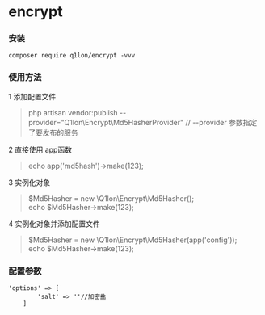 # encrypt
### 安装
~~~
composer require q1lon/encrypt -vvv
~~~
### 使用方法
1 添加配置文件
> php artisan vendor:publish --provider="Q1lon\Encrypt\Md5HasherProvider" // --provider 参数指定了要发布的服务

2 直接使用 app函数
> echo app('md5hash')->make(123);

3 实例化对象
> $Md5Hasher = new \Q1lon\Encrypt\Md5Hasher(); <br>
> echo $Md5Hasher->make(123);

4 实例化对象并添加配置文件
> $Md5Hasher = new \Q1lon\Encrypt\Md5Hasher(app('config'));<br>
> echo $Md5Hasher->make(123);
### 配置参数
~~~
'options' => [
        'salt' => ''//加密盐
    ] 
~~~
